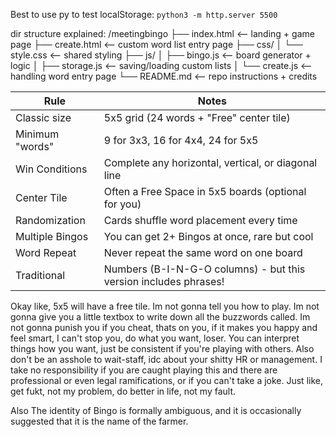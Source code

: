 Best to use py to test localStorage:
`python3 -m http.server 5500`

dir structure explained:
/meetingbingo
├── index.html        <-- landing + game page
├── create.html       <-- custom word list entry page
├── css/
│   └── style.css     <-- shared styling
├── js/
│   ├── bingo.js      <-- board generator + logic
│   ├── storage.js    <-- saving/loading custom lists
│   └── create.js     <-- handling word entry page
└── README.md         <-- repo instructions + credits

| Rule | Notes |
|---|---|
| Classic size | 5x5 grid (24 words + "Free" center tile) |
| Minimum "words" | 9 for 3x3, 16 for 4x4, 24 for 5x5 |
| Win Conditions | Complete any horizontal, vertical, or diagonal line |
| Center Tile | Often a Free Space in 5x5 boards (optional for you) |
| Randomization | Cards shuffle word placement every time |
| Multiple Bingos | You can get 2+ Bingos at once, rare but cool |
| Word Repeat | Never repeat the same word on one board |
| Traditional | Numbers (B-I-N-G-O columns) - but this version includes phrases! |


Okay like, 5x5 will have a free tile.
Im not gonna tell you how to play.
Im not gonna give you a little textbox to write down all the buzzwords called.
Im not gonna punish you if you cheat, thats on you, if it makes you happy and feel smart, I can't stop you, do what you want, loser.
You can interpret things how you want, just be consistent if you're playing with others.
Also don't be an asshole to wait-staff, idc about your shitty HR or management.
I take no responsibility if you are caught playing this and there are professional or even legal ramifications, or if you can't take a joke. Just like, get fukt, not my problem, do better in life, not my fault.

Also
The identity of Bingo is formally ambiguous, and it is occasionally suggested that it is the name of the farmer.